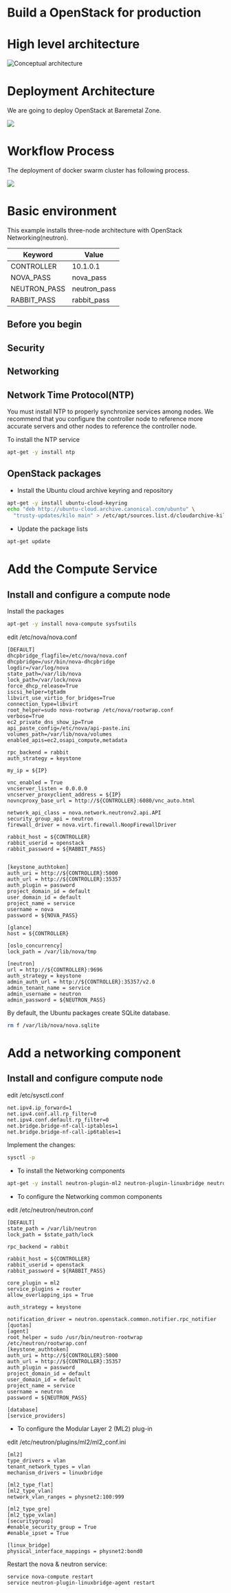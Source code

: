 # Build a OpenStack for production

# High level architecture

![Conceptual architecture](http://docs.openstack.org/kilo/install-guide/install/apt/content/figures/1/a/common/figures/openstack_kilo_conceptual_arch.png)

# Deployment Architecture
We are going to deploy OpenStack at Baremetal Zone.

<img src="https://raw.githubusercontent.com/pyengine/orchestra-books/master/cloud/OpenStack/deployment_architecture.png">

# Workflow Process

The deployment of docker swarm cluster has following process.

<img src="https://raw.githubusercontent.com/pyengine/orchestra-books/master/cloud/OpenStack/workflow.png">

# Basic environment
This example installs three-node architecture with OpenStack Networking(neutron).

Keyword     | Value
-----       | -----
CONTROLLER  | 10.1.0.1
NOVA_PASS   | nova_pass
NEUTRON_PASS | neutron_pass
RABBIT_PASS | rabbit_pass


## Before you begin
## Security
## Networking
## Network Time Protocol(NTP)
You must install NTP to properly synchronize services among nodes. We recommend that you configure the controller node to reference more accurate servers and other nodes to reference the controller node.

To install the NTP service

~~~bash
apt-get -y install ntp
~~~

## OpenStack packages
* Install the Ubuntu cloud archive keyring and repository

~~~bash
apt-get -y install ubuntu-cloud-keyring
echo "deb http://ubuntu-cloud.archive.canonical.com/ubuntu" \
  "trusty-updates/kilo main" > /etc/apt/sources.list.d/cloudarchive-kilo.list
~~~

* Update the package lists

~~~bash
apt-get update
~~~

# Add the Compute Service

## Install and configure a compute node

Install the packages

~~~bash
apt-get -y install nova-compute sysfsutils
~~~

edit /etc/nova/nova.conf

~~~text
[DEFAULT]
dhcpbridge_flagfile=/etc/nova/nova.conf
dhcpbridge=/usr/bin/nova-dhcpbridge
logdir=/var/log/nova
state_path=/var/lib/nova
lock_path=/var/lock/nova
force_dhcp_release=True
iscsi_helper=tgtadm
libvirt_use_virtio_for_bridges=True
connection_type=libvirt
root_helper=sudo nova-rootwrap /etc/nova/rootwrap.conf
verbose=True
ec2_private_dns_show_ip=True
api_paste_config=/etc/nova/api-paste.ini
volumes_path=/var/lib/nova/volumes
enabled_apis=ec2,osapi_compute,metadata

rpc_backend = rabbit
auth_strategy = keystone

my_ip = ${IP}

vnc_enabled = True
vncserver_listen = 0.0.0.0
vncserver_proxyclient_address = ${IP}
novncproxy_base_url = http://${CONTROLLER}:6080/vnc_auto.html

network_api_class = nova.network.neutronv2.api.API
security_group_api = neutron
firewall_driver = nova.virt.firewall.NoopFirewallDriver

rabbit_host = ${CONTROLLER}
rabbit_userid = openstack
rabbit_password = ${RABBIT_PASS}


[keystone_authtoken]
auth_uri = http://${CONTROLLER}:5000
auth_url = http://${CONTROLLER}:35357
auth_plugin = password
project_domain_id = default
user_domain_id = default
project_name = service
username = nova
password = ${NOVA_PASS}

[glance]
host = ${CONTROLLER}

[oslo_concurrency]
lock_path = /var/lib/nova/tmp

[neutron]
url = http://${CONTROLLER}:9696
auth_strategy = keystone
admin_auth_url = http://${CONTROLLER}:35357/v2.0
admin_tenant_name = service
admin_username = neutron
admin_password = ${NEUTRON_PASS}

~~~

By default, the Ubuntu packages create SQLite database.

~~~bash
rm f /var/lib/nova/nova.sqlite
~~~

# Add a networking component

## Install and configure compute node

edit /etc/sysctl.conf

~~~text
net.ipv4.ip_forward=1
net.ipv4.conf.all.rp_filter=0
net.ipv4.conf.default.rp_filter=0
net.bridge.bridge-nf-call-iptables=1
net.bridge.bridge-nf-call-ip6tables=1
~~~

Implement the changes:

~~~bash
sysctl -p
~~~

* To install the Networking components

~~~bash
apt-get -y install neutron-plugin-ml2 neutron-plugin-linuxbridge neutron-plugin-linuxbridge-agent
~~~

* To configure the Networking common components

edit /etc/neutron/neutron.conf

~~~text
[DEFAULT]
state_path = /var/lib/neutron
lock_path = $state_path/lock

rpc_backend = rabbit

rabbit_host = ${CONTROLLER}
rabbit_userid = openstack
rabbit_password = ${RABBIT_PASS}

core_plugin = ml2
service_plugins = router
allow_overlapping_ips = True

auth_strategy = keystone

notification_driver = neutron.openstack.common.notifier.rpc_notifier
[quotas]
[agent]
root_helper = sudo /usr/bin/neutron-rootwrap /etc/neutron/rootwrap.conf
[keystone_authtoken]
auth_uri = http://${CONTROLLER}:5000
auth_url = http://${CONTROLLER}:35357
auth_plugin = password
project_domain_id = default
user_domain_id = default
project_name = service
username = neutron
password = ${NEUTRON_PASS}

[database]
[service_providers]

~~~

* To configure the Modular Layer 2 (ML2) plug-in

edit /etc/neutron/plugins/ml2/ml2_conf.ini

~~~text
[ml2]
type_drivers = vlan
tenant_network_types = vlan
mechanism_drivers = linuxbridge

[ml2_type_flat]
[ml2_type_vlan]
network_vlan_ranges = physnet2:100:999

[ml2_type_gre]
[ml2_type_vxlan]
[securitygroup]
#enable_security_group = True
#enable_ipset = True

[linux_bridge]
physical_interface_mappings = physnet2:bond0
~~~

Restart the nova & neutron service:

~~~bash
service nova-compute restart
service neutron-plugin-linuxbridge-agent restart
~~~

